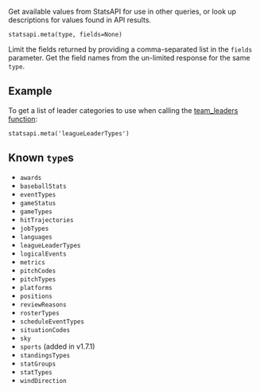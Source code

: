 Get available values from StatsAPI for use in other queries, or look up descriptions for values found in API results.

`statsapi.meta(type, fields=None)`

Limit the fields returned by providing a comma-separated list in the `fields` parameter. Get the field names from the un-limited response for the same `type`.

## Example

To get a list of leader categories to use when calling the [team_leaders function](https://github.com/toddrob99/MLB-StatsAPI/wiki/Function:-team_leaders):

`statsapi.meta('leagueLeaderTypes')`

## Known `type`s
* `awards`
* `baseballStats`
* `eventTypes`
* `gameStatus`
* `gameTypes`
* `hitTrajectories`
* `jobTypes`
* `languages`
* `leagueLeaderTypes`
* `logicalEvents`
* `metrics`
* `pitchCodes`
* `pitchTypes`
* `platforms`
* `positions`
* `reviewReasons`
* `rosterTypes`
* `scheduleEventTypes`
* `situationCodes`
* `sky`
* `sports` (added in v1.7.1)
* `standingsTypes`
* `statGroups`
* `statTypes`
* `windDirection`
